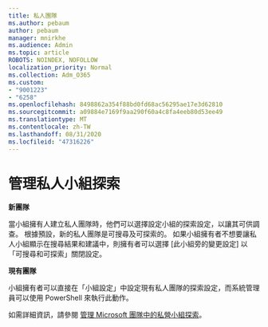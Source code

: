 ```yaml
---
title: 私人團隊
ms.author: pebaum
author: pebaum
manager: mnirkhe
ms.audience: Admin
ms.topic: article
ROBOTS: NOINDEX, NOFOLLOW
localization_priority: Normal
ms.collection: Adm_O365
ms.custom:
- "9001223"
- "6258"
ms.openlocfilehash: 8498862a354f88bd0fd68ac56295ae17e3d62810
ms.sourcegitcommit: a09884e7169f9aa290f60a4c8fa4eeb80d53ee49
ms.translationtype: MT
ms.contentlocale: zh-TW
ms.lasthandoff: 08/31/2020
ms.locfileid: "47316226"
---
```

# <a name="managing-discovery-of-private-teams"></a>管理私人小組探索

**新團隊**

當小組擁有人建立私人團隊時，他們可以選擇設定小組的探索設定，以讓其可供調查。 根據預設，新的私人團隊是可搜尋及可探索的。 如果小組擁有者不想要讓私人小組顯示在搜尋結果和建議中，則擁有者可以選擇 [此小組旁的變更設定] 以「可搜尋和可探索」關閉設定。  

**現有團隊**

小組擁有者可以直接在「小組設定」中設定現有私人團隊的探索設定，而系統管理員可以使用 PowerShell 來執行此動作。  

如需詳細資訊，請參閱  [管理 Microsoft 團隊中的私營小組探索](https://docs.microsoft.com/microsoftteams/manage-discovery-of-private-teams)。
